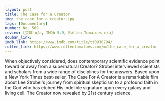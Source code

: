 ```yaml
---
layout: post 
title: The Case for a Creator
img: the_case_for_a_creator.jpg
tags: [Documentary]
number: No. 589
review: [豆瓣 n/a, IMDb 5.9, Rotten Tomatoes n/a]
douban_link:
imdb_link: https://www.imdb.com/title/tt0938294/
rotten_link: https://www.rottentomatoes.com/m/the_case_for_a_creator
---
```


When objectively considered, does contemporary scientific evidence point toward or away from a supernatural Creator? Strobel interviewed scientists and scholars from a wide range of disciplines for the answers. Based upon a New York Times best-seller, The Case For A Creator is a remarkable film about Lee Strobel's journey from spiritual skepticism to a profound faith in the God who has etched His indelible signature upon every galaxy and living cell. The Creator now revealed by 21st century science.